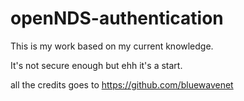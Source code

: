 # openNDS-authentication
This is my work based on my current knowledge.

It's not secure enough but ehh it's a start.

all the credits goes to https://github.com/bluewavenet
